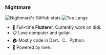 ### Nightmare
![Nightmare's GitHub stats](https://github-readme-stats.vercel.app/api?username=mengyanshou&count_private=true&show_icons=true)
![Top Langs](https://github-readme-stats.vercel.app/api/top-langs/?username=mengyanshou&layout=compact&count_private=true)

- 🌱 Full-time **Flutter**er. Currently work on didi.
- 📋 Love computer and guitar.
- 🏠 Mostly code in Dart、C、Python.
- 🚀 Powered by love.
